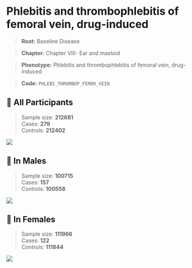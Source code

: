 # Phlebitis and thrombophlebitis of femoral vein, drug-induced

> **Root:** Baseline Disease  

> **Chapter:** Chapter VIII- Ear and mastoid  

> **Phenotype:** Phlebitis and thrombophlebitis of femoral vein, drug-induced  

> **Code:** `PHLEBI_THROMBOP_FEMOR_VEIN`

## 🧪 All Participants  
> Sample size: **212681**  
> Cases: **279**  
> Controls: **212402**
<img src="/Disease/Figures/ALL/Incidence/PHLEBI_THROMBOP_FEMOR_VEIN.png"/>
<CsvTable src="/Disease_Data/ALL/Incidence/COX_PHLEBI_THROMBOP_FEMOR_VEIN.csv" label="🔍 View full results" />

## 👨 In Males  
> Sample size: **100715**  
> Cases: **157**  
> Controls: **100558**
<img src="/Disease/Figures/Male/Incidence/PHLEBI_THROMBOP_FEMOR_VEIN.png"/>
<CsvTable src="/Disease_Data/Male/Incidence/COX_PHLEBI_THROMBOP_FEMOR_VEIN.csv" label="🔍 View full results" />

## 👩 In Females  
> Sample size: **111966**  
> Cases: **122**  
> Controls: **111844**
<img src="/Disease/Figures/Female/Incidence/PHLEBI_THROMBOP_FEMOR_VEIN.png"/>
<CsvTable src="/Disease_Data/Female/Incidence/COX_PHLEBI_THROMBOP_FEMOR_VEIN.csv" label="🔍 View full results" />
